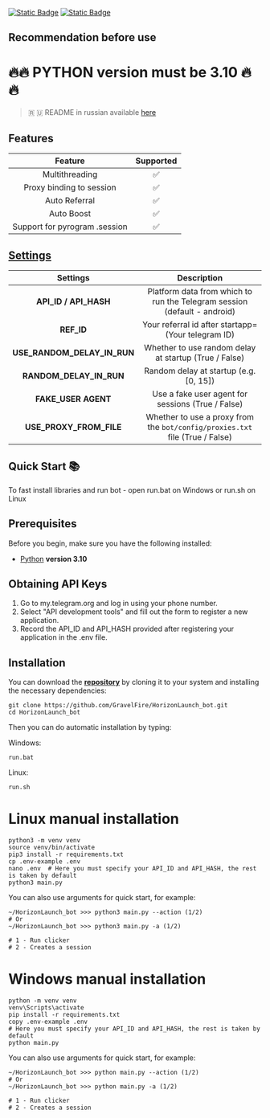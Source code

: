 [![Static Badge](https://img.shields.io/badge/Telegram-Channel-Link?style=for-the-badge&logo=Telegram&logoColor=white&logoSize=auto&color=blue)](https://t.me/+jJhUfsfFCn4zZDk0)	[![Static Badge](https://img.shields.io/badge/Telegram-Bot%20Link-Link?style=for-the-badge&logo=Telegram&logoColor=white&logoSize=auto&color=blue)](https://t.me/HorizonLaunch_bot/HorizonLaunch?startapp=339631649)

## Recommendation before use

# 🔥🔥 PYTHON version must be 3.10 🔥🔥

> 🇷 🇺 README in russian available [here](README-RU.md)

## Features  
|                         Feature                          | Supported |
|:--------------------------------------------------------:|:---------:|
|                      Multithreading                      |     ✅     |
|                 Proxy binding to session                 |     ✅     |
|                      Auto Referral                       |     ✅     |
|                    Auto Boost                       |     ✅     |
|              Support for pyrogram .session               |     ✅     |


## [Settings](https://github.com/GravelFire/MajorBot/blob/main/.env-example/)
|        Settings         |                                      Description                                       |
|:-----------------------:|:--------------------------------------------------------------------------------------:|
|  **API_ID / API_HASH**  |        Platform data from which to run the Telegram session (default - android)        |
| **REF_ID**           |                   Your referral id after startapp= (Your telegram ID)                  |
| **USE_RANDOM_DELAY_IN_RUN**  | Whether to use random delay at startup (True / False)                                               |
| **RANDOM_DELAY_IN_RUN**      | Random delay at startup (e.g. [0, 15])                                                              |
| **FAKE_USER AGENT** |                   Use a fake user agent for sessions (True / False)                    |
| **USE_PROXY_FROM_FILE** |      Whether to use a proxy from the `bot/config/proxies.txt` file (True / False)      |

## Quick Start 📚

To fast install libraries and run bot - open run.bat on Windows or run.sh on Linux

## Prerequisites
Before you begin, make sure you have the following installed:
- [Python](https://www.python.org/downloads/) **version 3.10**

## Obtaining API Keys
1. Go to my.telegram.org and log in using your phone number.
2. Select "API development tools" and fill out the form to register a new application.
3. Record the API_ID and API_HASH provided after registering your application in the .env file.

## Installation
You can download the [**repository**](https://github.com/GravelFire/HorizonLaunch_bot) by cloning it to your system and installing the necessary dependencies:
```shell
git clone https://github.com/GravelFire/HorizonLaunch_bot.git
cd HorizonLaunch_bot
```

Then you can do automatic installation by typing:

Windows:
```shell
run.bat
```

Linux:
```shell
run.sh
```

# Linux manual installation
```shell
python3 -m venv venv
source venv/bin/activate
pip3 install -r requirements.txt
cp .env-example .env
nano .env  # Here you must specify your API_ID and API_HASH, the rest is taken by default
python3 main.py
```

You can also use arguments for quick start, for example:
```shell
~/HorizonLaunch_bot >>> python3 main.py --action (1/2)
# Or
~/HorizonLaunch_bot >>> python3 main.py -a (1/2)

# 1 - Run clicker
# 2 - Creates a session
```

# Windows manual installation
```shell
python -m venv venv
venv\Scripts\activate
pip install -r requirements.txt
copy .env-example .env
# Here you must specify your API_ID and API_HASH, the rest is taken by default
python main.py
```

You can also use arguments for quick start, for example:
```shell
~/HorizonLaunch_bot >>> python main.py --action (1/2)
# Or
~/HorizonLaunch_bot >>> python main.py -a (1/2)

# 1 - Run clicker
# 2 - Creates a session
```
